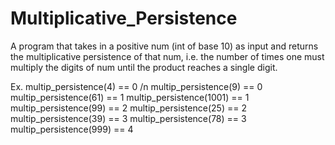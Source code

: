 # Multiplicative_Persistence
A program that takes in a positive num (int of base 10) as input and returns the multiplicative persistence of that num, i.e. the number of times one must multiply the digits of num until the product reaches a single digit.

Ex.
multip_persistence(4) == 0 /n
multip_persistence(9) == 0
multip_persistence(61) == 1
multip_persistence(1001) == 1
multip_persistence(99) == 2
multip_persistence(25) == 2
multip_persistence(39) == 3
multip_persistence(78) == 3
multip_persistence(999) == 4
